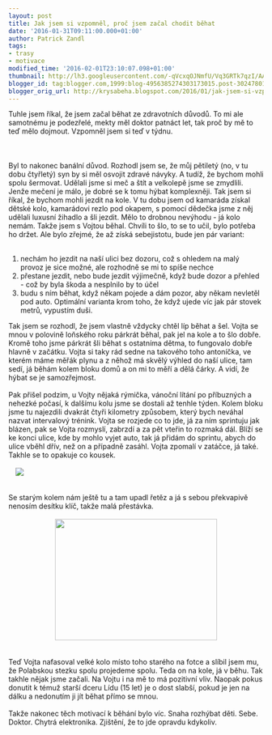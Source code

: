 ```yaml
---
layout: post
title: Jak jsem si vzpomněl, proč jsem začal chodit běhat
date: '2016-01-31T09:11:00.000+01:00'
author: Patrick Zandl
tags:
- trasy
- motivace
modified_time: '2016-02-01T23:10:07.098+01:00'
thumbnail: http://lh3.googleusercontent.com/-qVcxqOJNmfU/Vq3GRTk7qzI/AAAAAAAAIKo/AZPLjvL79kA/s72-c/blogger-image--1294325115.jpg
blogger_id: tag:blogger.com,1999:blog-4956385274303173015.post-3024780182472819862
blogger_orig_url: http://krysabeha.blogspot.com/2016/01/jak-jsem-si-vzpomnel-proc-jsem-zacal.html
---
```


Tuhle jsem říkal, že jsem začal běhat ze zdravotních důvodů. To mi ale samotnému je podezřelé, mekty měl doktor patnáct let, tak proč by mě to teď mělo dojmout. Vzpomněl jsem si teď v týdnu.<br /><br /><a name='more'></a><br /><br /><a href="" name="more"></a>Byl to nakonec banální důvod. Rozhodl jsem se, že můj pětiletý (no, v tu dobu čtyřletý) syn by si měl osvojit zdravé návyky. A tudíž, že bychom mohli spolu šermovat. Udělali jsme si meč a štít a velkolepě jsme se zmydlili. Jenže mečení je málo, je dobré se k tomu hýbat komplexněji. Tak jsem si říkal, že bychom mohli jezdit na kole. V tu dobu jsem od kamaráda získal dětské kolo, kamarádovi rezlo pod okapem, s pomocí dědečka jsme z něj udělali luxusní žihadlo a šli jezdit. Mělo to drobnou nevýhodu - já kolo nemám. Takže jsem s Vojtou běhal. Chvíli to šlo, to se to učil, bylo potřeba ho držet. Ale bylo zřejmé, že až získá sebejistotu, bude jen pár variant:<br /><br /><ol><li>nechám ho jezdit na naší ulici bez dozoru, což s ohledem na malý provoz je sice možné, ale rozhodně se mi to spíše nechce</li><li>přestane jezdit, nebo bude jezdit výjimečně, když bude dozor a přehled - což by byla škoda a nesplnilo by to účel</li><li>budu s ním běhat, když někam pojede a dám pozor, aby někam nevletěl pod auto. Optimální varianta krom toho, že když ujede víc jak pár stovek metrů, vypustím duši.&nbsp;</li></ol><div>Tak jsem se rozhodl, že jsem vlastně vždycky chtěl líp běhat a šel. Vojta se mnou v polovině loňského roku párkrát běhal, pak jel na kole a to šlo dobře. Kromě toho jsme párkrát šli běhat s ostatníma dětma, to fungovalo dobře hlavně v začátku. Vojta si taky rád sedne na takového toho antoníčka, ve kterém máme měřák plynu a z něhož má skvělý výhled do naší ulice, tam sedí, já běhám kolem bloku domů a on mi to měří a dělá čárky. A vidí, že hýbat se je samozřejmost.&nbsp;</div><div><br /></div><div>Pak přišel podzim, u Vojty nějaká rýmička, vánoční lítání po příbuzných a nehezké počasí, k dalšímu kolu jsme se dostali až tenhle týden. Kolem bloku jsme tu najezdili dvakrát čtyři kilometry způsobem, který bych neváhal nazvat intervalový trénink. Vojta se rozjede co to jde, já za ním sprintuju jak blázen, pak se Vojta rozmyslí, zabrzdí a za pět vteřin to rozmaká dál. Blíží se ke konci ulice, kde by mohlo vyjet auto, tak já přidám do sprintu, abych do ulice vběhl dřív, než on a případně zasáhl. Vojta zpomalí v zatáčce, já také. Takhle se to opakuje co kousek.&nbsp;</div><div><br /></div><div><div class="separator" style="clear: both;"><a href="https://lh3.googleusercontent.com/-qVcxqOJNmfU/Vq3GRTk7qzI/AAAAAAAAIKo/AZPLjvL79kA/s640/blogger-image--1294325115.jpg" imageanchor="1" style="margin-left: 1em; margin-right: 1em;"><img border="0" src="http://lh3.googleusercontent.com/-qVcxqOJNmfU/Vq3GRTk7qzI/AAAAAAAAIKo/AZPLjvL79kA/s640/blogger-image--1294325115.jpg" /></a></div><br /></div><div><br /></div><div>Se starým kolem nám ještě tu a tam upadl řetěz a já s sebou překvapivě nenosím desítku klíč, takže malá přestávka. &nbsp;</div><div><br /></div><div class="separator" style="clear: both; text-align: center;"><a href="http://3.bp.blogspot.com/-NvISHd0zNm8/Vq3A7UDnm5I/AAAAAAAAIKY/n5o0mspxHPk/s1600/IMG_2906.JPG" imageanchor="1" style="margin-left: 1em; margin-right: 1em;"><img border="0" height="240" src="http://3.bp.blogspot.com/-NvISHd0zNm8/Vq3A7UDnm5I/AAAAAAAAIKY/n5o0mspxHPk/s320/IMG_2906.JPG" width="320" /></a></div><div><br /></div><div><br /></div><div>Teď Vojta nafasoval velké kolo místo toho starého na fotce a slíbil jsem mu, že Polabskou stezku spolu projedeme spolu. Teda on na kole, já v běhu. Tak takhle nějak jsme začali. Na Vojtu i na mě to má pozitivní vliv. Naopak pokus donutit k témuž starší dceru Lídu (15 let) je o dost slabší, pokud je jen na dálku a nedonutím ji jít běhat přímo se mnou.&nbsp;</div><div><br /></div><div>Takže nakonec těch motivací k běhání bylo víc. Snaha rozhýbat děti. Sebe. Doktor. Chytrá elektronika. Zjištění, že to jde opravdu kdykoliv.&nbsp;</div>